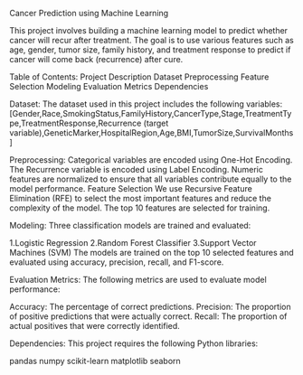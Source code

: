 Cancer Prediction using Machine Learning

This project involves building a machine learning model to predict whether cancer will recur after treatment. The goal is to use various features such as age, gender, tumor size, family history, and treatment response to predict if cancer will come back (recurrence) after cure.

Table of Contents:
Project Description
Dataset
Preprocessing
Feature Selection
Modeling
Evaluation Metrics
Dependencies

Dataset:
The dataset used in this project includes the following variables:
[Gender,Race,SmokingStatus,FamilyHistory,CancerType,Stage,TreatmentType,TreatmentResponse,Recurrence (target variable),GeneticMarker,HospitalRegion,Age,BMI,TumorSize,SurvivalMonths]

Preprocessing:
Categorical variables are encoded using One-Hot Encoding.
The Recurrence variable is encoded using Label Encoding.
Numeric features are normalized to ensure that all variables contribute equally to the model performance.
Feature Selection
We use Recursive Feature Elimination (RFE) to select the most important features and reduce the complexity of the model. The top 10 features are selected for training.

Modeling:
Three classification models are trained and evaluated:

1.Logistic Regression
2.Random Forest Classifier
3.Support Vector Machines (SVM)
The models are trained on the top 10 selected features and evaluated using accuracy, precision, recall, and F1-score.

Evaluation Metrics:
The following metrics are used to evaluate model performance:

Accuracy: The percentage of correct predictions.
Precision: The proportion of positive predictions that were actually correct.
Recall: The proportion of actual positives that were correctly identified.

Dependencies:
This project requires the following Python libraries:

pandas
numpy
scikit-learn
matplotlib
seaborn
